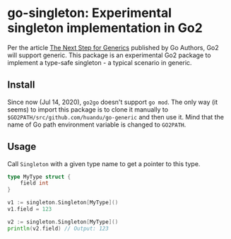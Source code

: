 # go-singleton: Experimental singleton implementation in Go2

Per the article [The Next Step for Generics](https://blog.golang.org/generics-next-step) published by Go Authors, Go2 will support generic. This package is an experimental Go2 package to implement a type-safe singleton - a typical scenario in generic.

## Install

Since now (Jul 14, 2020), `go2go` doesn't support `go mod`. The only way (it seems) to import this package is to clone it manually to `$GO2PATH/src/github.com/huandu/go-generic` and then use it. Mind that the name of Go path environment variable is changed to `GO2PATH`.

## Usage

Call `Singleton` with a given type name to get a pointer to this type.

```go
type MyType struct {
    field int
}

v1 := singleton.Singleton[MyType]()
v1.field = 123

v2 := singleton.Singleton[MyType]()
println(v2.field) // Output: 123
```
